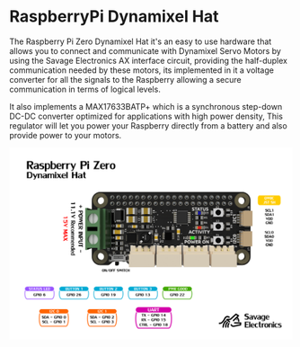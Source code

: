 # RaspberryPi Dynamixel Hat

The Raspberry Pi Zero Dynamixel Hat it's an easy to use hardware that allows you to connect and communicate with Dynamixel Servo Motors by using the Savage Electronics AX interface circuit, providing the half-duplex communication needed by these motors, its implemented in it a voltage converter for all the signals to the Raspberry allowing a secure communication in terms of logical levels.

It also implements a MAX17633BATP+ which is a synchronous step-down DC-DC converter optimized for applications with high power density, This regulator will let you power your Raspberry directly from a battery and also provide power to your motors.

![dynamixelHat](https://raw.githubusercontent.com/JosueAGtz/RaspberryPi-dynamixelHat/main/Hardware/Dynamixel%20Hat%20Maxim%20Pinout.PNG)
